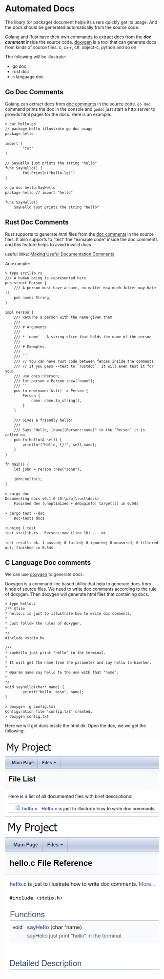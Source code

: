 Automated Docs
==============

The libary (or package) document helps its users
quickly get its usage. And the docs should be generated
automatically from the source code.

Golang and Rust have their own commands to extract
docs from the ***doc comment*** inside the source code.
[doxygen][doxygen] is a tool that can
generate docs from kinds of source files: c, c++, c#,
object-c, python and so on.

The following will be illustrate:

* go doc
* rust doc
* c language doc

Go Doc Comments
---------------

Golang can extract docs from [doc comments][go doc comments]
in the source code. `go doc` command prints the doc in
the console and `godoc` just start a http server to
provids html pages for the docs. Here is an example:

    > cat hello.go
    // package hello illustrate go doc usage
    package hello

    import (
            "fmt"
    )

    // SayHello just prints the string "hello"
    func SayHello() {
            fmt.Println("hello-lo!")
    }

    > go doc hello.SayHello
    package hello // import "hello"

    func SayHello()
        SayHello just prints the string "hello"

Rust Doc Comments
-----------------

Rust supports to generate html files from the [doc comments][rust doc comments]
in the source files. It also supports to "test" the
"exmaple code" inside the doc comments and this feature
helps to avoid invalid docs.

useful links:
[Making Useful Documentation Comments][rust useful docs]

An example:

    > type src\lib.rs
    /// A human being is represented here
    pub struct Person {
        /// A person must have a name, no matter how much Juliet may hate it
        pub name: String,
    }

    impl Person {
        /// Returns a person with the name given them
        ///
        /// # Arguments
        ///
        /// * `name` - A string slice that holds the name of the person
        ///
        /// # Examples
        ///
        /// ```
        /// // You can have rust code between fences inside the comments
        /// // If you pass --test to `rustdoc`, it will even test it for you!
        /// use docs::Person;
        /// let person = Person::new("name");
        /// ```
        pub fn new(name: &str) -> Person {
            Person {
                name: name.to_string(),
            }
        }

        /// Gives a friendly hello!
        ///
        /// Says "Hello, [name](Person::name)" to the `Person` it is called on.
        pub fn hello(& self) {
            println!("Hello, {}!", self.name);
        }
    }

    fn main() {
        let john = Person::new("John");

        john.hello();
    }

    > cargo doc
    Documenting docs v0.1.0 (D:\proj\rust\docs)
        Finished dev [unoptimized + debuginfo] target(s) in 0.54s

    > cargo test --doc
        Doc-tests docs

    running 1 test
    test src\lib.rs - Person::new (line 16) ... ok

    test result: ok. 1 passed; 0 failed; 0 ignored; 0 measured; 0 filtered out; finished in 0.54s

C Language Doc comments
-----------------------

We can use [doxygen][doxygen] to generate docs.

Doxygen is a command line based utility that help to generate docs
from kinds of source files. We need to write doc comments
according to the rule of doxygen. Then doxygen will generate html
files that containing docs.

    > type hello.c
    /** @file
    * hello.c is just to illustrate how to write doc comments.
    *
    * Just follow the rules of doxygen.
    *
    */
    #include <stdio.h>

    /**
    * sayHello just print "hello" in the terminal.
    *
    * It will get the name from the parameter and say hello to him/her.
    *
    * @param name say hello to the one with that "name".
    *
    */
    void sayHello(char* name) {
            printf("hello, %s\n", name);
    }

    > doxygen -g config.txt
    Configuration file 'config.txt' created.
    > doxygen config.txt

Here we will get docs inside the html dir. Open the doc, we
we get the following:

![c doc files](../../pics/programming/docs/c_docs_files.png)
![c doc file](../../pics/programming/docs/c_docs_file.png)

[go doc comments]: https://golang.google.cn/doc/comment
[rust useful docs]: https://doc.rust-lang.org/book/ch14-02-publishing-to-crates-io.html#making-useful-documentation-comments
[rust doc comments]: https://doc.rust-lang.org/rust-by-example/meta/doc.html
[doxygen]: https://www.doxygen.nl/

